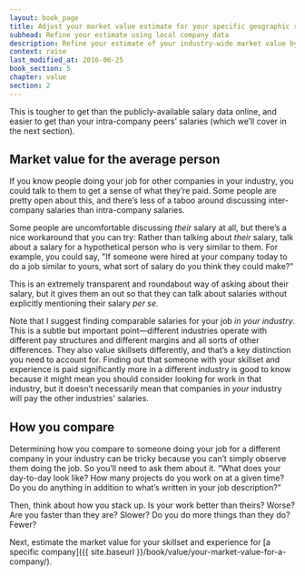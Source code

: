 ```yaml
---
layout: book_page
title: Adjust your market value estimate for your specific geographic region
subhead: Refine your estimate using local company data
description: Refine your estimate of your industry-wide market value by accounting for what similar people are paid for similar jobs in your geographic region.
context: raise
last_modified_at: 2016-06-25
book_section: 5
chapter: value
section: 2
---
```

This is tougher to get than the publicly-available salary data online, and easier to get than your intra-company peers’ salaries (which we’ll cover in the next section).

## Market value for the average person

If you know people doing your job for other companies in your industry, you could talk to them to get a sense of what they’re paid. Some people are pretty open about this, and there’s less of a taboo around discussing inter-company salaries than intra-company salaries.

Some people are uncomfortable discussing *their* salary at all, but there’s a nice workaround that you can try: Rather than talking about *their* salary, talk about a salary for a hypothetical person who is very similar to them. For example, you could say, "If someone were hired at your company today to do a job similar to yours, what sort of salary do you think they could make?"

This is an extremely transparent and roundabout way of asking about their salary, but it gives them an out so that they can talk about salaries without explicitly mentioning their salary *per se*.

Note that I suggest finding comparable salaries for your job *in your industry*. This is a subtle but important point—different industries operate with different pay structures and different margins and all sorts of other differences. They also value skillsets differently, and that’s a key distinction you need to account for. Finding out that someone with your skillset and experience is paid significantly more in a different industry is good to know because it might mean you should consider looking for work in that industry, but it doesn’t necessarily mean that companies in *your* industry will pay the other industries' salaries.

## How you compare

Determining how you compare to someone doing your job for a different company in your industry can be tricky because you can’t simply observe them doing the job. So you’ll need to ask them about it. “What does your day-to-day look like? How many projects do you work on at a given time? Do you do anything in addition to what’s written in your job description?”

Then, think about how you stack up. Is your work better than theirs? Worse? Are you faster than they are? Slower? Do you do more things than they do? Fewer? 

Next, estimate the market value for your skillset and experience for [a specific company]({{ site.baseurl }}/book/value/your-market-value-for-a-company/).
